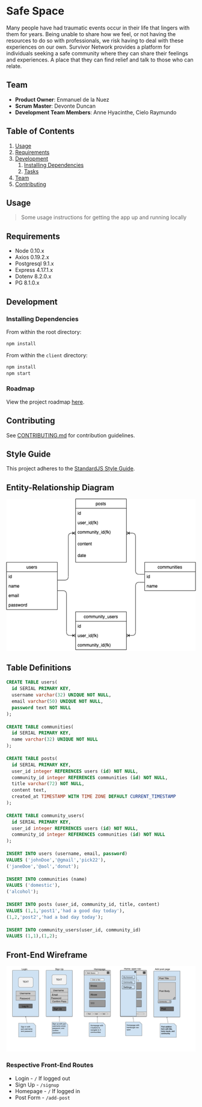 # Safe Space

Many people have had traumatic events occur in their life that lingers with them for years. Being unable to share how we feel, or not having the resources to do so with professionals, we risk having to deal with these experiences on our own. Survivor Network provides a platform for individuals seeking a safe community where they can share their feelings and experiences. A place that they can find relief and talk to those who can relate.

## Team

- **Product Owner**: Enmanuel de la Nuez
- **Scrum Master**: Devonte Duncan
- **Development Team Members**: Anne Hyacinthe, Cielo Raymundo

## Table of Contents

1. [Usage](#Usage)
1. [Requirements](#requirements)
1. [Development](#development)
   1. [Installing Dependencies](#installing-dependencies)
   1. [Tasks](#tasks)
1. [Team](#team)
1. [Contributing](#contributing)

## Usage

> Some usage instructions for getting the app up and running locally

## Requirements

- Node 0.10.x
- Axios 0.19.2.x
- Postgresql 9.1.x
- Express 4.17.1.x
- Dotenv 8.2.0.x
- PG 8.1.0.x

## Development

### Installing Dependencies

From within the root directory:

```sh
npm install
```

From within the `client` directory:

```sh
npm install
npm start
```

### Roadmap

View the project roadmap [here](https://github.com/safespace-marcy/safespace/projects).

## Contributing

See [CONTRIBUTING.md](CONTRIBUTING.md) for contribution guidelines.

## Style Guide

This project adheres to the [StandardJS Style Guide](https://github.com/standard/standard).

## Entity-Relationship Diagram

![Entity relationship diagram](./diagram.png)

## Table Definitions

```sql
CREATE TABLE users(
  id SERIAL PRIMARY KEY,
  username varchar(32) UNIQUE NOT NULL,
  email varchar(50) UNIQUE NOT NULL,
  password text NOT NULL
);

CREATE TABLE communities(
  id SERIAL PRIMARY KEY,
  name varchar(32) UNIQUE NOT NULL
);

CREATE TABLE posts(
  id SERIAL PRIMARY KEY,
  user_id integer REFERENCES users (id) NOT NULL,
  community_id integer REFERENCES communities (id) NOT NULL,
  title varchar(72) NOT NULL,
  content text,
  created_at TIMESTAMP WITH TIME ZONE DEFAULT CURRENT_TIMESTAMP
);

CREATE TABLE community_users(
  id SERIAL PRIMARY KEY,
  user_id integer REFERENCES users (id) NOT NULL,
  community_id integer REFERENCES communities (id) NOT NULL
);

INSERT INTO users (username, email, password)
VALUES ('johnDoe','@gmail','pick22'),
('janeDoe','@aol','donut');

INSERT INTO communities (name)
VALUES ('domestic'),
('alcohol');

INSERT INTO posts (user_id, community_id, title, content)
VALUES (1,1,'post1','had a good day today'),
(1,2,'post2','had a bad day today');

INSERT INTO community_users(user_id, community_id)
VALUES (1,1),(1,2);
```

## Front-End Wireframe

![Wireframe for webpage](./wireframe.png)

### Respective Front-End Routes

- Login - `/` If logged out
- Sign Up - `/signup`
- Homepage - `/` If logged in
- Post Form - `/add-post`

